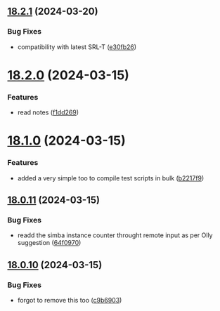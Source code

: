 ## [18.2.1](https://github.com/Torwent/WaspLib/compare/v18.2.0...v18.2.1) (2024-03-20)


### Bug Fixes

* compatibility with latest SRL-T ([e30fb26](https://github.com/Torwent/WaspLib/commit/e30fb26c36fc7e8a7282226eefd9fee91369be35))



# [18.2.0](https://github.com/Torwent/WaspLib/compare/v18.1.0...v18.2.0) (2024-03-15)


### Features

* read notes ([f1dd269](https://github.com/Torwent/WaspLib/commit/f1dd2698014e38166db42f72fcc412bf6cc614ce))



# [18.1.0](https://github.com/Torwent/WaspLib/compare/v18.0.11...v18.1.0) (2024-03-15)


### Features

* added a very simple too to compile test scripts in bulk ([b2217f9](https://github.com/Torwent/WaspLib/commit/b2217f97bcae4922258aa496178b9aa25457b09c))



## [18.0.11](https://github.com/Torwent/WaspLib/compare/v18.0.10...v18.0.11) (2024-03-15)


### Bug Fixes

* readd the simba instance counter throught remote input as per Olly suggestion ([64f0970](https://github.com/Torwent/WaspLib/commit/64f097095799b809be7b53285e1dbb283c0f051f))



## [18.0.10](https://github.com/Torwent/WaspLib/compare/v18.0.9...v18.0.10) (2024-03-15)


### Bug Fixes

* forgot to remove this too ([c9b6903](https://github.com/Torwent/WaspLib/commit/c9b690323711bf460355e1d97e3151ae790576ed))



